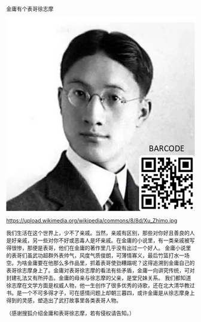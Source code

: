 金庸有个表哥徐志摩


![金庸有个表哥徐志摩](https://github.com/ywangnccu/ywang/blob/main/images/ZHIMO_XU.jpg)

https://upload.wikimedia.org/wikipedia/commons/8/8d/Xu_Zhimo.jpg

我们生活在这个世界上，少不了亲戚。当然，亲戚有区别，那些对你好且善良的人是好亲戚，另一些对你不好或恶毒人是坏亲戚。在金庸的小说里，有一类亲戚被写得很惨，那便是表哥，他们在金庸的著作里几乎没有出过一个好人。
金庸小说里的表哥们虽武功超群外表帅气，风度气质俊朗，可薄情寡义，最后竹篮打水一场空。为啥金庸要在他那么多作品里，抓着表哥使劲糟蹋呢？这得追溯到金庸自己的表哥徐志摩身上了。金庸对表哥徐志摩的看法有些矛盾，金庸一向讲究传统，可对封建礼法又有所抨击。金庸的母亲与徐志摩的父亲，是堂兄妹关系。
我们都知道徐志摩在文学方面是权威人物，他一生创作了很多优秀的诗歌，还在北大清华教过书。是一个不可多得才子，可在感情问题上却朝三暮四，或许金庸是从徐志摩身上得到的灵感，塑造出了武打故事里各类表哥人物。


（感谢搜狐介绍金庸和表哥徐志摩，若有侵权请告知。）
